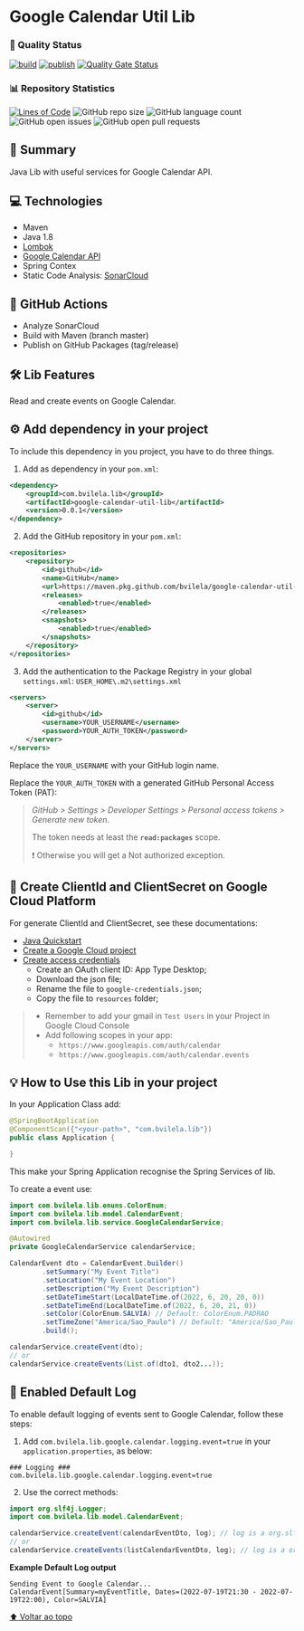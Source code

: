 # Google Calendar Util Lib

### :dart: Quality Status
[![build](https://github.com/bvilela/google-calendar-util-lib/actions/workflows/maven_ci_cd.yml/badge.svg?branch=master)](https://github.com/bvilela/google-calendar-util-lib/actions/workflows/maven_ci_cd.yml)
[![publish](https://github.com/bvilela/google-calendar-util-lib/actions/workflows/maven_ci_cd_publish.yml/badge.svg)](https://github.com/bvilela/google-calendar-util-lib/actions/workflows/maven_ci_cd_publish.yml)
[![Quality Gate Status](https://sonarcloud.io/api/project_badges/measure?project=bvilela_google-calendar-util-lib&metric=alert_status)](https://sonarcloud.io/summary/new_code?id=bvilela_google-calendar-util-lib)
<!-- [![Coverage](https://sonarcloud.io/api/project_badges/measure?project=bvilela_google-calendar-util-lib&metric=coverage)](https://sonarcloud.io/summary/new_code?id=bvilela_google-calendar-util-lib) -->

### :bar_chart: Repository Statistics
[![Lines of Code](https://sonarcloud.io/api/project_badges/measure?project=bvilela_google-calendar-util-lib&metric=ncloc)](https://sonarcloud.io/summary/new_code?id=bvilela_google-calendar-util-lib)
![GitHub repo size](https://img.shields.io/github/repo-size/bvilela/google-calendar-util-lib)
![GitHub language count](https://img.shields.io/github/languages/count/bvilela/google-calendar-util-lib)
![GitHub open issues](https://img.shields.io/github/issues-raw/bvilela/google-calendar-util-lib)
![GitHub open pull requests](https://img.shields.io/github/issues-pr/bvilela/google-calendar-util-lib)


## :mag_right: Summary
Java Lib with useful services for Google Calendar API.


## :computer: Technologies
* Maven
* Java 1.8
* [Lombok](https://projectlombok.org/)
* [Google Calendar API](https://developers.google.com/calendar/api)
* Spring Contex
* Static Code Analysis: [SonarCloud](https://sonarcloud.io/)


## :rocket: GitHub Actions
* Analyze SonarCloud
* Build with Maven (branch master)
* Publish on GitHub Packages (tag/release)


## :hammer_and_wrench: Lib Features
Read and create events on Google Calendar.

## :gear: Add dependency in your project
To include this dependency in you project, you have to do three things.

1. Add as dependency in your `pom.xml`:
```xml
<dependency>
    <groupId>com.bvilela.lib</groupId>
    <artifactId>google-calendar-util-lib</artifactId>
    <version>0.0.1</version>
</dependency>
```

2. Add the GitHub repository in your `pom.xml`:
```xml
<repositories>
	<repository>
		<id>github</id>
		<name>GitHub</name>
		<url>https://maven.pkg.github.com/bvilela/google-calendar-util-lib</url>
		<releases>
			<enabled>true</enabled>
		</releases>
		<snapshots>
			<enabled>true</enabled>
		</snapshots>
	</repository>
</repositories>
```

3. Add the authentication to the Package Registry in your global `settings.xml`: `USER_HOME\.m2\settings.xml`
```xml
<servers>
    <server>
        <id>github</id>
        <username>YOUR_USERNAME</username>
        <password>YOUR_AUTH_TOKEN</password>
    </server>
</servers>
```
Replace the `YOUR_USERNAME` with your GitHub login name.

Replace the `YOUR_AUTH_TOKEN` with a generated GitHub Personal Access Token (PAT):

> *GitHub > Settings > Developer Settings > Personal access tokens > Generate new token*. 
> 
> The token needs at least the **`read:packages`** scope.
>
> :exclamation: Otherwise you will get a Not authorized exception.


## :key: Create ClientId and ClientSecret on Google Cloud Platform
For generate ClientId and ClientSecret, see these documentations:

* [Java Quickstart](https://developers.google.com/calendar/api/quickstart/java)
* [Create a Google Cloud project](https://developers.google.com/workspace/guides/create-project)
* [Create access credentials](https://developers.google.com/workspace/guides/create-credentials)
  * Create an OAuth client ID: App Type Desktop;
  * Download the json file;
  * Rename the file to `google-credentials.json`;
  * Copy the file to `resources` folder;
  
> * Remember to add your gmail in `Test Users` in your Project in Google Cloud Console
> * Add following scopes in your app:
>   * `https://www.googleapis.com/auth/calendar`
>   * `https://www.googleapis.com/auth/calendar.events`


## :bulb: How to Use this Lib in your project
In your Application Class add:
```java
@SpringBootApplication
@ComponentScan({"<your-path>", "com.bvilela.lib"})
public class Application {

}
```
This make your Spring Application recognise the Spring Services of lib.

To create a event use:
```java
import com.bvilela.lib.enuns.ColorEnum;
import com.bvilela.lib.model.CalendarEvent;
import com.bvilela.lib.service.GoogleCalendarService;

@Autowired
private GoogleCalendarService calendarService;

CalendarEvent dto = CalendarEvent.builder()
		.setSummary("My Event Title")
		.setLocation("My Event Location")
		.setDescription("My Event Description")
		.setDateTimeStart(LocalDateTime.of(2022, 6, 20, 20, 0))
		.setDateTimeEnd(LocalDateTime.of(2022, 6, 20, 21, 0))
		.setColor(ColorEnum.SALVIA) // Default: ColorEnum.PADRAO
		.setTimeZone("America/Sao_Paulo") // Default: "America/Sao_Paulo"
		.build();

calendarService.createEvent(dto);
// or
calendarService.createEvents(List.of(dto1, dto2...));
```

## :memo: Enabled Default Log

To enable default logging of events sent to Google Calendar, follow these steps:
1. Add `com.bvilela.lib.google.calendar.logging.event=true` in your `application.properties`, as below:
```properties
### Logging ###
com.bvilela.lib.google.calendar.logging.event=true
```

2. Use the correct methods:
```java
import org.slf4j.Logger;
import com.bvilela.lib.model.CalendarEvent;

calendarService.createEvent(calendarEventDto, log); // log is a org.slf4j.Logger instance
// or
calendarService.createEvents(listCalendarEventDto, log); // log is a org.slf4j.Logger instance
```

**Example Default Log output**
```text
Sending Event to Google Calendar...
CalendarEvent[Summary=myEventTitle, Dates=(2022-07-19T21:30 - 2022-07-19T22:00), Color=SALVIA]
```

[⬆ Voltar ao topo](#google-calendar-util-lib)<br>
